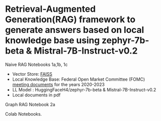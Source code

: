 # Retrieval-Augmented Generation(RAG) framework to generate answers based on local knowledge base using zephyr-7b-beta & Mistral-7B-Instruct-v0.2
Naive RAG
Notebooks 1a,1b, 1c
* Vector Store: [FAISS](https://faiss.ai/index.html)
* Local Knowledge Base: Federal Open Market Committee (FOMC) [meeting documents](https://www.federalreserve.gov/monetarypolicy/fomccalendars.htm) for the years 2020-2023
* LL Model : HuggingFaceH4/zephyr-7b-beta & Mistral-7B-Instruct-v0.2
* Local documents in pdf

Graph RAG
Notebook 2a

Colab Notebooks.

